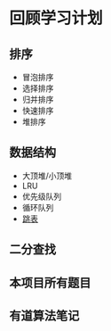 # 回顾学习计划
## 排序
- 冒泡排序
- 选择排序
- 归并排序
- 快速排序
- 堆排序
## 数据结构
- 大顶堆/小顶堆
- LRU
- 优先级队列
- 循环队列  
- [跳表](https://www.jianshu.com/p/04c79b131e3e)

## 二分查找

## 本项目所有题目

## 有道算法笔记